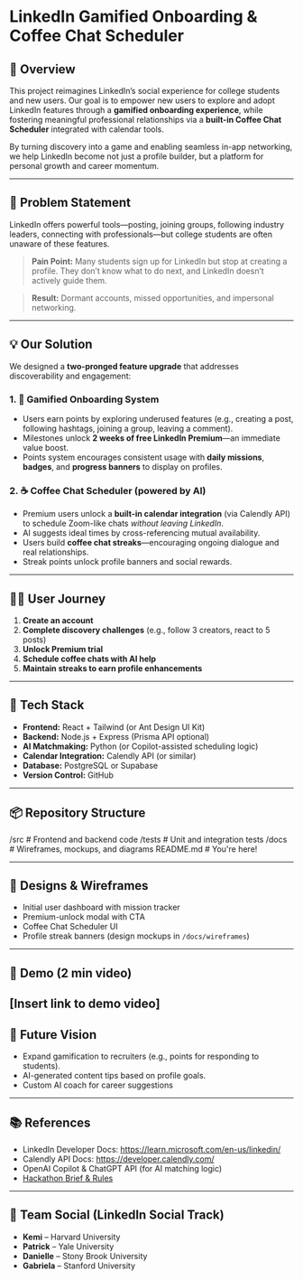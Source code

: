 # LinkedIn Gamified Onboarding & Coffee Chat Scheduler

## 🚀 Overview

This project reimagines LinkedIn’s social experience for college students and new users. Our goal is to empower new users to explore and adopt LinkedIn features through a **gamified onboarding experience**, while fostering meaningful professional relationships via a **built-in Coffee Chat Scheduler** integrated with calendar tools.

By turning discovery into a game and enabling seamless in-app networking, we help LinkedIn become not just a profile builder, but a platform for personal growth and career momentum.

---

## 🎯 Problem Statement

LinkedIn offers powerful tools—posting, joining groups, following industry leaders, connecting with professionals—but college students are often unaware of these features.

> **Pain Point:** Many students sign up for LinkedIn but stop at creating a profile. They don’t know what to do next, and LinkedIn doesn’t actively guide them.

> **Result:** Dormant accounts, missed opportunities, and impersonal networking.

---

## 💡 Our Solution

We designed a **two-pronged feature upgrade** that addresses discoverability and engagement:

### 1. 🌟 Gamified Onboarding System
- Users earn points by exploring underused features (e.g., creating a post, following hashtags, joining a group, leaving a comment).
- Milestones unlock **2 weeks of free LinkedIn Premium**—an immediate value boost.
- Points system encourages consistent usage with **daily missions**, **badges**, and **progress banners** to display on profiles.

### 2. ☕ Coffee Chat Scheduler (powered by AI)
- Premium users unlock a **built-in calendar integration** (via Calendly API) to schedule Zoom-like chats *without leaving LinkedIn*.
- AI suggests ideal times by cross-referencing mutual availability.
- Users build **coffee chat streaks**—encouraging ongoing dialogue and real relationships.
- Streak points unlock profile banners and social rewards.

---

## 🧑‍💻 User Journey

1. **Create an account**
2. **Complete discovery challenges** (e.g., follow 3 creators, react to 5 posts)
3. **Unlock Premium trial**
4. **Schedule coffee chats with AI help**
5. **Maintain streaks to earn profile enhancements**

---

## 🧪 Tech Stack

- **Frontend:** React + Tailwind (or Ant Design UI Kit)
- **Backend:** Node.js + Express (Prisma API optional)
- **AI Matchmaking:** Python (or Copilot-assisted scheduling logic)
- **Calendar Integration:** Calendly API (or similar)
- **Database:** PostgreSQL or Supabase
- **Version Control:** GitHub

---

## 📦 Repository Structure

/src # Frontend and backend code
/tests # Unit and integration tests
/docs # Wireframes, mockups, and diagrams
README.md # You're here!

---

## 🎨 Designs & Wireframes

- Initial user dashboard with mission tracker
- Premium-unlock modal with CTA
- Coffee Chat Scheduler UI
- Profile streak banners (design mockups in `/docs/wireframes`)
---

## 🎥 Demo (2 min video)
[Insert link to demo video]
---

## 🔮 Future Vision

- Expand gamification to recruiters (e.g., points for responding to students).
- AI-generated content tips based on profile goals.
- Custom AI coach for career suggestions

---

## 📚 References

- LinkedIn Developer Docs: https://learn.microsoft.com/en-us/linkedin/
- Calendly API Docs: https://developer.calendly.com/
- OpenAI Copilot & ChatGPT API (for AI matching logic)
- [Hackathon Brief & Rules](/docs/2025%20Hackathon%20-%20LinkedIn%20Possibilities%20in%20Tech.pdf)

---

## 🙌 Team Social (LinkedIn Social Track)
- **Kemi** – Harvard University
- **Patrick** – Yale University
- **Danielle** – Stony Brook University
- **Gabriela** – Stanford University
